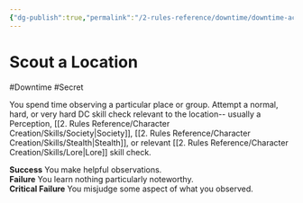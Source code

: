 ```yaml
---
{"dg-publish":true,"permalink":"/2-rules-reference/downtime/downtime-activities/strategize/scout-a-location/","noteIcon":""}
---
```


# Scout a Location
#Downtime #Secret 

You spend time observing a particular place or group. Attempt a normal, hard, or very hard DC skill check relevant to the location-- usually a Perception, [[2. Rules Reference/Character Creation/Skills/Society\|Society]], [[2. Rules Reference/Character Creation/Skills/Stealth\|Stealth]], or relevant [[2. Rules Reference/Character Creation/Skills/Lore\|Lore]] skill check.

**Success** You make helpful observations.  
**Failure** You learn nothing particularly noteworthy.  
**Critical Failure** You misjudge some aspect of what you observed.